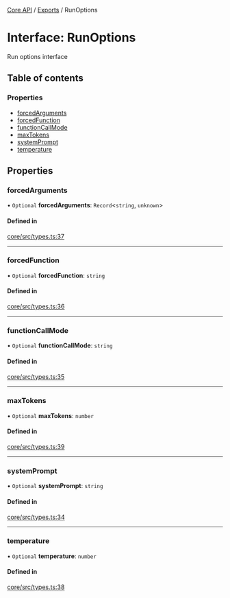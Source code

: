 <!-- 
 ⚠️  AUTO-GENERATED FILE - DO NOT EDIT MANUALLY
 This file is automatically generated by scripts/docs-generator.js
 To make changes, edit the source TypeScript files or update the generator script
-->

[Core API](../../) / [Exports](../modules) / RunOptions

# Interface: RunOptions

Run options interface

## Table of contents

### Properties

- [forcedArguments](RunOptions#forcedarguments)
- [forcedFunction](RunOptions#forcedfunction)
- [functionCallMode](RunOptions#functioncallmode)
- [maxTokens](RunOptions#maxtokens)
- [systemPrompt](RunOptions#systemprompt)
- [temperature](RunOptions#temperature)

## Properties

### forcedArguments

• `Optional` **forcedArguments**: `Record`\<`string`, `unknown`\>

#### Defined in

[core/src/types.ts:37](https://github.com/woojubb/robota/blob/5baf93af575921706aa46fe1ad8da7f17667ecdd/packages/core/src/types.ts#L37)

___

### forcedFunction

• `Optional` **forcedFunction**: `string`

#### Defined in

[core/src/types.ts:36](https://github.com/woojubb/robota/blob/5baf93af575921706aa46fe1ad8da7f17667ecdd/packages/core/src/types.ts#L36)

___

### functionCallMode

• `Optional` **functionCallMode**: `string`

#### Defined in

[core/src/types.ts:35](https://github.com/woojubb/robota/blob/5baf93af575921706aa46fe1ad8da7f17667ecdd/packages/core/src/types.ts#L35)

___

### maxTokens

• `Optional` **maxTokens**: `number`

#### Defined in

[core/src/types.ts:39](https://github.com/woojubb/robota/blob/5baf93af575921706aa46fe1ad8da7f17667ecdd/packages/core/src/types.ts#L39)

___

### systemPrompt

• `Optional` **systemPrompt**: `string`

#### Defined in

[core/src/types.ts:34](https://github.com/woojubb/robota/blob/5baf93af575921706aa46fe1ad8da7f17667ecdd/packages/core/src/types.ts#L34)

___

### temperature

• `Optional` **temperature**: `number`

#### Defined in

[core/src/types.ts:38](https://github.com/woojubb/robota/blob/5baf93af575921706aa46fe1ad8da7f17667ecdd/packages/core/src/types.ts#L38)
